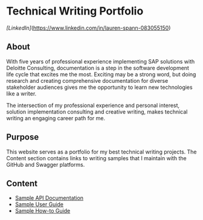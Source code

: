 # Technical Writing Portfolio
*[LinkedIn]*(https://www.linkedin.com/in/lauren-spann-083055150)

## About
With five years of professional experience implementing SAP solutions with Deloitte Consulting, documentation is a step in the software
development life cycle that excites me the most. Exciting may be a strong word, but doing research and creating comprehensive documentation for 
diverse stakeholder audiences gives me the opportunity to learn new technologies like a writer. 

The intersection of my professional experience and personal interest, solution implementation consulting and creative writing, makes technical 
writing an engaging career path for me.

## Purpose
This website serves as a portfolio for my best technical writing projects. The Content section contains links to writing samples that I maintain 
with the GitHub and Swagger platforms.

## Content
- [Sample API Documentation](https://app.swaggerhub.com/apis/techwritingportfolio/SAP-REST-API/1.0.0)
- [Sample User Guide](https://github.com/lmspann/lmspann.github.io/blob/main/User%20Guide%20Sample/UserGuide.txt/)
- [Sample How-to Guide](link)

